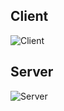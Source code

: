 ## Client
![Client](https://github.com/ventositwaitang/Networking-and-Multi-threading/assets/75329979/445f54da-ce13-48a8-a5cf-3bdb8e644e90)

## Server
![Server](https://github.com/ventositwaitang/Networking-and-Multi-threading/assets/75329979/7f7ef2d4-0b97-4791-b97a-300503712908)
